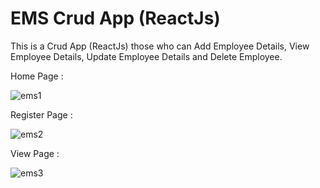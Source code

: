 # EMS Crud App (ReactJs)

This is a Crud App (ReactJs) those who can Add Employee Details, View Employee Details, Update Employee Details and Delete Employee.

Home Page :

![ems1](https://github.com/Althafkv/EMS-React/assets/114138647/97e63a01-f511-45ee-bdef-63a510835526)

Register Page :

![ems2](https://github.com/Althafkv/EMS-React/assets/114138647/6b767a83-cc74-48b2-ade2-edfbb4807995)

View Page :

![ems3](https://github.com/Althafkv/EMS-React/assets/114138647/c721a1da-9c3f-4282-b41b-7873c1491fef)
